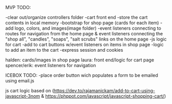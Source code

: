 MVP TODO:

-clear out/organize controllers folder
-cart front end
-store the cart contents in local memory
-bootstrap for shop page (cards for each item)
-add logo, colors, and images(image folder)
-event listeners connecting to routes for navigation from the home page & event listeners connecting the "shop all", "candles", "soaps", "salt scrubs" links on the home page
-js logic for cart
-add to cart buttons w/event listeners on items in shop page
-logic to add an item to the cart
-express session and cookies

halden: cards/images in shop page
laura: front end/logic for cart page
spencer/erik: event listeners for navigation





ICEBOX TODO:
-place order button wich populates a form to be emailed using email.js





js cart logic based on (https://dev.to/rajamanickam/add-to-cart-using-javascript-3nom & https://phppot.com/javascript/javascript-shopping-cart/)